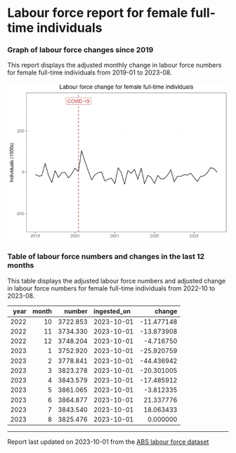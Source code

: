 Labour force report for female full-time individuals
================

### Graph of labour force changes since 2019

This report displays the adjusted monthly change in labour force numbers
for female full-time individuals from 2019-01 to 2023-08.

![](female_full-time_report_files/figure-gfm/unnamed-chunk-2-1.png)<!-- -->

### Table of labour force numbers and changes in the last 12 months

This table displays the adjusted labour force numbers and adjusted
change in labour force numbers for female full-time individuals from
2022-10 to 2023-08.

| year | month |   number | ingested_on |     change |
|-----:|------:|---------:|:------------|-----------:|
| 2022 |    10 | 3722.853 | 2023-10-01  | -11.477148 |
| 2022 |    11 | 3734.330 | 2023-10-01  | -13.873908 |
| 2022 |    12 | 3748.204 | 2023-10-01  |  -4.716750 |
| 2023 |     1 | 3752.920 | 2023-10-01  | -25.920759 |
| 2023 |     2 | 3778.841 | 2023-10-01  | -44.436942 |
| 2023 |     3 | 3823.278 | 2023-10-01  | -20.301005 |
| 2023 |     4 | 3843.579 | 2023-10-01  | -17.485912 |
| 2023 |     5 | 3861.065 | 2023-10-01  |  -3.812335 |
| 2023 |     6 | 3864.877 | 2023-10-01  |  21.337776 |
| 2023 |     7 | 3843.540 | 2023-10-01  |  18.063433 |
| 2023 |     8 | 3825.476 | 2023-10-01  |   0.000000 |

------------------------------------------------------------------------

Report last updated on 2023-10-01 from the [ABS labour force
dataset](https://www.abs.gov.au/statistics/labour/employment-and-unemployment/labour-force-australia/latest-release)
